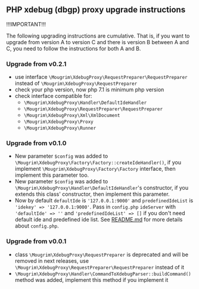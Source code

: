 ## PHP xdebug (dbgp) proxy upgrade instructions

!!!IMPORTANT!!!

The following upgrading instructions are cumulative. That is, if you want to upgrade from version A to version C and there is version B between A and C, you need to follow the instructions for both A and B.

### Upgrade from v0.2.1
- use interface `\Mougrim\XdebugProxy\RequestPreparer\RequestPreparer` instead of `\Mougrim\XdebugProxy\RequestPreparer`
- check your php version, now php 7.1 is minimum php version
- check interface compatible for:
  - `\Mougrim\XdebugProxy\Handler\DefaultIdeHandler`
  - `\Mougrim\XdebugProxy\RequestPreparer\RequestPreparer`
  - `\Mougrim\XdebugProxy\Xml\XmlDocument`
  - `\Mougrim\XdebugProxy\Proxy`
  - `\Mougrim\XdebugProxy\Runner`

### Upgrade from v0.1.0
- New parameter `$config` was added to `\Mougrim\XdebugProxy\Factory\Factory::createIdeHandler()`, if you implement `\Mougrim\XdebugProxy\Factory\Factory` interface, then implement this parameter too.
- New parameter `$config` was added to `\Mougrim\XdebugProxy\Handler\DefaultIdeHandler`'s constructor, if you extends this class' constructor, then implement this parameter.
- Now by default `defaultIde` is `'127.0.0.1:9000'` and `predefinedIdeList` is `'idekey' => '127.0.0.1:9000'`. Pass in `config.php` `ideServer` with `'defaultIde' => ''` and `'predefinedIdeList' => []` if you don't need default ide and predefined ide list. See [README.md](README.md#config) for more details about `config.php`.

### Upgrade from v0.0.1

- class `\Mougrim\XdebugProxy\RequestPreparer` is deprecated and will be removed in next releases, use `\Mougrim\XdebugProxy\RequestPreparer\RequestPreparer` instead of it
- `\Mougrim\XdebugProxy\Handler\CommandToXdebugParser::buildCommand()` method was added, implement this method if you implement it
